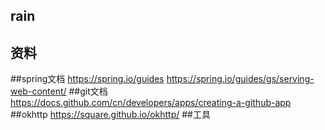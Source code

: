 ## rain
## 资料
##spring文档
https://spring.io/guides
https://spring.io/guides/gs/serving-web-content/
##git文档
https://docs.github.com/cn/developers/apps/creating-a-github-app
##okhttp
https://square.github.io/okhttp/
##工具